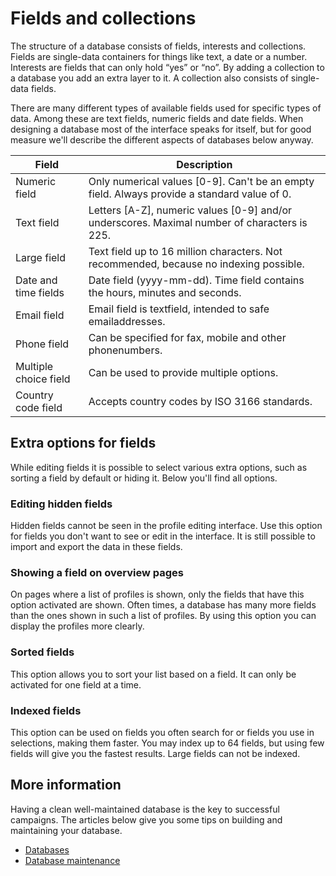 # Fields and collections

The structure of a database consists of fields, interests and collections. 
Fields are single-data containers for things like text, a date or a number. 
Interests are fields that can only hold “yes” or “no”. By adding a 
collection to a database you add an extra layer to it. A collection 
also consists of single-data fields.

There are many different types of available fields used for specific 
types of data. Among these are text fields, numeric fields and date fields. 
When designing a database most of the interface speaks for itself, but 
for good measure we'll describe the different aspects of databases below anyway.

| Field    	 	     	| Description																				    |
|-----------------------|-----------------------------------------------------------------------------------------------|
| Numeric field      	| Only numerical values [0-9]. Can't be an empty field. Always provide a standard value of 0.   |
| Text field         	| Letters [A-Z], numeric values [0-9] and/or underscores. Maximal number of characters is 225.  |
| Large field        	| Text field up to 16 million characters. Not recommended, because no indexing possible.        |
| Date and time fields 	| Date field (yyyy-mm-dd). Time field contains the hours, minutes and seconds. 					|
| Email field       	| Email field is textfield, intended to safe emailaddresses.                                     |
| Phone field        	| Can be specified for fax, mobile and other phonenumbers.				                        |
| Multiple choice field | Can be used to provide multiple options.					                                    |
| Country code field   	| Accepts country codes by ISO 3166 standards.					                                |

## Extra options for fields

While editing fields it is possible to select various extra options, 
such as sorting a field by default or hiding it. Below you'll find 
all options.

### Editing hidden fields

Hidden fields cannot be seen in the profile editing interface. Use this 
option for fields you don't want to see or edit in the interface. It is 
still possible to import and export the data in these fields.

### Showing a field on overview pages

On pages where a list of profiles is shown, only the fields that have 
this option activated are shown. Often times, a database has many more 
fields than the ones shown in such a list of profiles. By using this 
option you can display the profiles more clearly.

### Sorted fields

This option allows you to sort your list based on a field. It can only 
be activated for one field at a time.

### Indexed fields

This option can be used on fields you often search for or fields you use 
in selections, making them faster. You may index up to 64 fields, but 
using few fields will give you the fastest results. Large fields can not 
be indexed.

## More information

Having a clean well-maintained database is the key to successful campaigns. 
The articles below give you some tips on building and maintaining your database.

* [Databases](./database-introduction)
* [Database maintenance](./database-maintenance)
